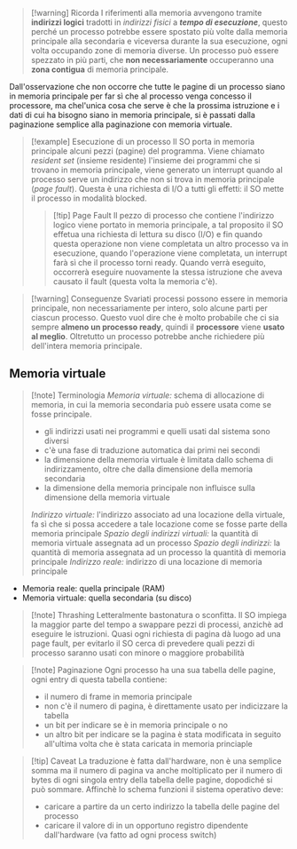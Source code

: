 >[!warning] Ricorda
>I riferimenti alla memoria avvengono tramite **indirizzi logici** tradotti in *indirizzi fisici* a ***tempo di esecuzione***, questo perché un processo potrebbe essere spostato più volte dalla memoria principale alla secondaria e viceversa durante la sua esecuzione, ogni volta occupando zone di memoria diverse.
>Un processo può essere spezzato in più parti, che **non necessariamente** occuperanno una **zona contigua** di memoria principale.

Dall'osservazione che non occorre che tutte le pagine di un processo siano in memoria principale  per far sì che al processo venga concesso il processore, ma chel'unica cosa che serve è che la prossima istruzione e i dati di cui ha bisogno siano in memoria principale, si è passati dalla paginazione semplice alla paginazione con memoria virtuale.
>[!example] Esecuzione di un processo
>Il SO porta in memoria principale alcuni pezzi (pagine) del programma. Viene chiamato *resident set* (insieme residente) l'insieme dei programmi che si trovano in memoria principale, viene generato un interrupt quando al processo serve un indirizzo che non si trova in memoria principale (*page fault*). Questa è una richiesta di I/O a tutti gli effetti: il SO mette il processo in modalità blocked.
>>[!tip] Page Fault
>Il pezzo di processo che contiene l'indirizzo logico viene portato in memoria principale, a tal proposito il SO effetua una richiesta di lettura su disco (I/O) e fin quando questa operazione non viene completata un altro processo va in esecuzione, quando l'operazione viene completata, un interrupt farà sì che il processo torni ready. Quando verrà eseguito, occorrerà eseguire nuovamente la stessa istruzione che aveva causato il fault (questa volta la memoria c'è).

>[!warning] Conseguenze
>Svariati processi possono essere in memoria principale, non necessariamente per intero, solo alcune parti per ciascun processo. Questo vuol dire che è molto probabile che ci sia sempre **almeno un processo ready**, quindi il **processore** viene **usato al meglio**. Oltretutto un processo potrebbe anche richiedere più dell'intera memoria principale.
## Memoria virtuale
>[!note] Terminologia 
>*Memoria virtuale:* schema di allocazione di memoria, in cui la memoria secondaria può essere usata come se fosse principale. 
>- gli indirizzi usati nei programmi e quelli usati dal sistema sono diversi
>- c'è una fase di traduzione automatica dai primi nei secondi
>- la dimensione della memoria virtuale è limitata dallo schema di indirizzamento, oltre che dalla dimensione della memoria secondaria
>- la dimensione della memoria principale non influisce sulla dimensione della memoria virtuale
>
>*Indirizzo virtuale:* l'indirizzo associato ad una locazione della virtuale, fa sì che si possa accedere a tale locazione come se fosse parte della memoria principale
>*Spazio degli indirizzi virtuali:* la quantità di memoria virtuale assegnata ad un processo
>*Spazio degli indirizzi:* la quantità di memoria assegnata ad un processo
>la quantità di memoria principale 
>*Indirizzo reale:* indirizzo di una locazione di memoria principale

- Memoria reale: quella principale (RAM) 
- Memoria virtuale: quella secondaria (su disco) 

>[!note] Thrashing
>Letteralmente bastonatura o sconfitta.
>Il SO impiega la maggior parte del tempo a swappare pezzi di processi, anzichè ad eseguire le istruzioni. Quasi ogni richiesta di pagina dà luogo ad una page fault, per evitarlo il SO cerca di prevedere quali pezzi di processo saranno usati con minore o maggiore probabilità

>[!note] Paginazione
>Ogni processo ha una sua tabella delle pagine, ogni entry di questa tabella contiene:
>- il numero di frame in memoria principale 
>- non c'è il numero di pagina, è direttamente usato per indicizzare la tabella 
>- un bit per indicare se è in memoria principale o no
>- un altro bit per indicare se la pagina è stata modificata in seguito all'ultima volta che è stata caricata in memoria princiaple

>[!tip] Caveat 
>La traduzione è fatta dall'hardware, non è una semplice somma ma il numero di pagina va anche moltiplicato per il numero di bytes di ogni singola entry della tabella delle pagine, dopodiché si può sommare.
>Affinchè lo schema funzioni il sistema operativo deve:
>- caricare a partire da un certo indirizzo la tabella delle pagine del processo
>- caricare il valore di in un opportuno registro dipendente dall'hardware (va fatto ad ogni process switch)
